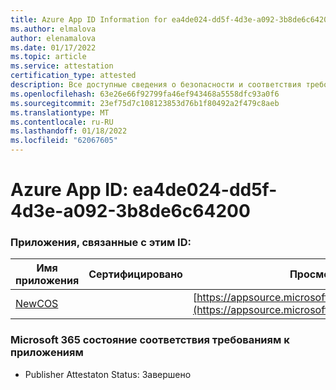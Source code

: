 ```yaml
---
title: Azure App ID Information for ea4de024-dd5f-4d3e-a092-3b8de6c64200
ms.author: elmalova
author: elenamalova
ms.date: 01/17/2022
ms.topic: article
ms.service: attestation
certification_type: attested
description: Все доступные сведения о безопасности и соответствия требованиям для ea4de024-dd5f-4d3e-a092-3b8de6c64200.
ms.openlocfilehash: 63e26e66f92799fa46ef943468a5558dfc93a0f6
ms.sourcegitcommit: 23ef75d7c108123853d76b1f80492a2f479c8aeb
ms.translationtype: MT
ms.contentlocale: ru-RU
ms.lasthandoff: 01/18/2022
ms.locfileid: "62067605"
---
```

# <a name="azure-app-id-ea4de024-dd5f-4d3e-a092-3b8de6c64200"></a>Azure App ID: ea4de024-dd5f-4d3e-a092-3b8de6c64200


### <a name="apps-associated-with-this-id"></a>Приложения, связанные с этим ID:
| **Имя приложения** | **Сертифицировано** | **Просмотр в AppSource** |
|--------------|---------------|-----------------------|
| [NewCOS](https://docs.microsoft.com/microsoft-365-app-certification/forward/WA200001104) |  | [https://appsource.microsoft.com/product/office/WA200001104](https://appsource.microsoft.com/product/office/WA200001104) |

### <a name="microsoft-365-app-compliance-status"></a>Microsoft 365 состояние соответствия требованиям к приложениям
- Publisher Attestaton Status: Завершено
